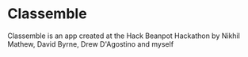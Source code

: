 Classemble
==========

Classemble is an app created at the Hack Beanpot Hackathon by Nikhil Mathew, David Byrne, Drew D'Agostino and myself